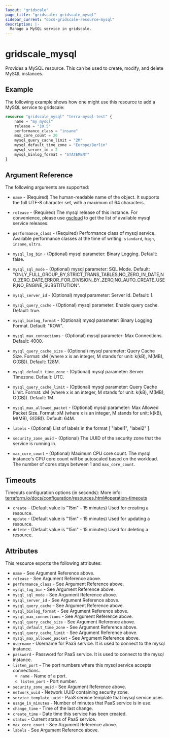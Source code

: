 ```yaml
---
layout: "gridscale"
page_title: "gridscale: gridscale_mysql"
sidebar_current: "docs-gridscale-resource-mysql"
description: |-
  Manage a MySQL service in gridscale.
---
```


# gridscale_mysql

Provides a MySQL resource. This can be used to create, modify, and delete MySQL instances.

## Example

The following example shows how one might use this resource to add a MySQL service to gridscale:

```terraform
resource "gridscale_mysql" "terra-mysql-test" {
    name = "my mysql"
	release = "10.5"
	performance_class = "insane"
    max_core_count = 20
    mysql_query_cache_limit = "2M"
	mysql_default_time_zone = "Europe/Berlin"
	mysql_server_id = 2
	mysql_binlog_format = "STATEMENT"
}
```

## Argument Reference

The following arguments are supported:

* `name` - (Required) The human-readable name of the object. It supports the full UTF-8 character set, with a maximum of 64 characters.

* `release` - (Required) The mysql release of this instance. For convenience, please use [gscloud](https://github.com/gridscale/gscloud) to get the list of available mysql service releases.

* `performance_class` - (Required) Performance class of mysql service. Available performance classes at the time of writing: `standard`, `high`, `insane`, `ultra`.

* `mysql_log_bin` - (Optional) mysql parameter: Binary Logging. Default: false.

* `mysql_sql_mode` - (Optional) mysql parameter: SQL Mode. Default: "ONLY_FULL_GROUP_BY,STRICT_TRANS_TABLES,NO_ZERO_IN_DATE,NO_ZERO_DATE,ERROR_FOR_DIVISION_BY_ZERO,NO_AUTO_CREATE_USER,NO_ENGINE_SUBSTITUTION".

* `mysql_server_id` - (Optional) mysql parameter: Server Id. Default: 1.

* `mysql_query_cache` - (Optional) mysql parameter: Enable query cache. Default: true.

* `mysql_binlog_format` - (Optional) mysql parameter: Binary Logging Format. Default: "ROW".

* `mysql_max_connections` - (Optional) mysql parameter: Max Connections. Default: 4000.

* `mysql_query_cache_size` - (Optional) mysql parameter: Query Cache Size. Format: xM (where x is an integer, M stands for unit: k(kB), M(MB), G(GB)). Default: 128M.

* `mysql_default_time_zone` - (Optional) mysql parameter: Server Timezone. Default: UTC.

* `mysql_query_cache_limit` - (Optional) mysql parameter: Query Cache Limit. Format: xM (where x is an integer, M stands for unit: k(kB), M(MB), G(GB)). Default: 1M.

* `mysql_max_allowed_packet` - (Optional) mysql parameter: Max Allowed Packet Size. Format: xM (where x is an integer, M stands for unit: k(kB), M(MB), G(GB)). Default: 64M.

* `labels` - (Optional) List of labels in the format [ "label1", "label2" ].

* `security_zone_uuid` - (Optional) The UUID of the security zone that the service is running in.

* `max_core_count` - (Optional) Maximum CPU core count. The mysql instance's CPU core count will be autoscaled based on the workload. The number of cores stays between 1 and `max_core_count`.

## Timeouts

Timeouts configuration options (in seconds):
More info: [terraform.io/docs/configuration/resources.html#operation-timeouts](https://www.terraform.io/docs/configuration/resources.html#operation-timeouts)

* `create` - (Default value is "15m" - 15 minutes) Used for creating a resource.
* `update` - (Default value is "15m" - 15 minutes) Used for updating a resource.
* `delete` - (Default value is "15m" - 15 minutes) Used for deleting a resource.

## Attributes

This resource exports the following attributes:

* `name` - See Argument Reference above.
* `release` - See Argument Reference above.
* `performance_class` - See Argument Reference above.
* `mysql_log_bin` - See Argument Reference above.
* `mysql_sql_mode` - See Argument Reference above.
* `mysql_server_id` - See Argument Reference above.
* `mysql_query_cache` - See Argument Reference above.
* `mysql_binlog_format` - See Argument Reference above.
* `mysql_max_connections` - See Argument Reference above.
* `mysql_query_cache_size` - See Argument Reference above.
* `mysql_default_time_zone` - See Argument Reference above.
* `mysql_query_cache_limit` - See Argument Reference above.
* `mysql_max_allowed_packet` - See Argument Reference above.
* `username` - Username for PaaS service. It is used to connect to the mysql instance.
* `password` - Password for PaaS service. It is used to connect to the mysql instance.
* `listen_port` - The port numbers where this mysql service accepts connections.
  * `name` - Name of a port.
  * `listen_port` - Port number.
* `security_zone_uuid` - See Argument Reference above.
* `network_uuid` - Network UUID containing security zone.
* `service_template_uuid` - PaaS service template that mysql service uses.
* `usage_in_minutes` - Number of minutes that PaaS service is in use.
* `change_time` - Time of the last change.
* `create_time` - Date time this service has been created.
* `status` - Current status of PaaS service.
* `max_core_count` - See Argument Reference above.
* `labels` - See Argument Reference above.
